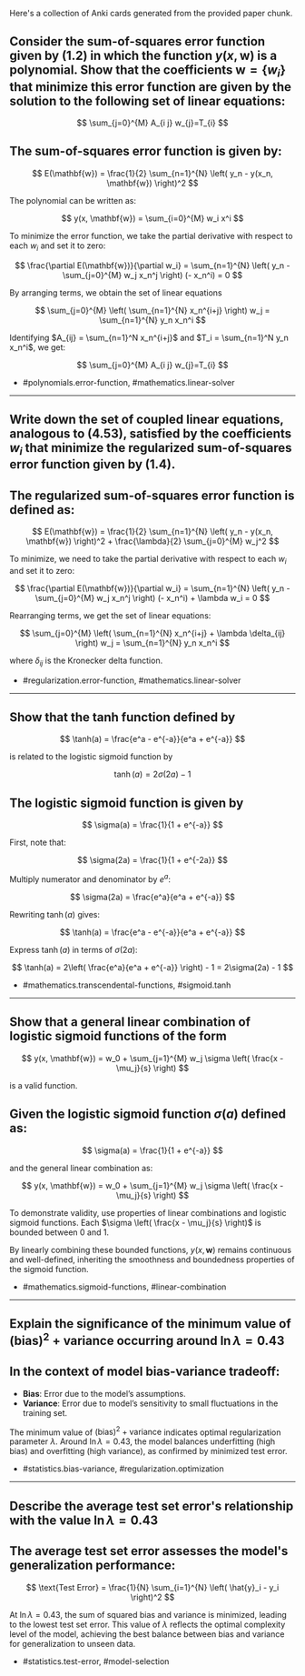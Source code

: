 Here's a collection of Anki cards generated from the provided paper chunk. 

## Consider the sum-of-squares error function given by (1.2) in which the function $y(x, \mathbf{w})$ is a polynomial. Show that the coefficients $\mathbf{w} = \{ w_i \}$ that minimize this error function are given by the solution to the following set of linear equations:

$$
\sum_{j=0}^{M} A_{i j} w_{j}=T_{i}
$$

## The sum-of-squares error function is given by:

$$
E(\mathbf{w}) = \frac{1}{2} \sum_{n=1}^{N} \left( y_n - y(x_n, \mathbf{w}) \right)^2
$$ 

The polynomial can be written as:

$$
y(x, \mathbf{w}) = \sum_{i=0}^{M} w_i x^i
$$

To minimize the error function, we take the partial derivative with respect to each $w_i$ and set it to zero:

$$
\frac{\partial E(\mathbf{w})}{\partial w_i} = \sum_{n=1}^{N} \left( y_n - \sum_{j=0}^{M} w_j x_n^j \right) (- x_n^i) = 0
$$

By arranging terms, we obtain the set of linear equations

$$
\sum_{j=0}^{M} \left( \sum_{n=1}^{N} x_n^{i+j} \right) w_j = \sum_{n=1}^{N} y_n x_n^i
$$

Identifying $A_{ij} = \sum_{n=1}^N x_n^{i+j}$ and $T_i = \sum_{n=1}^N y_n x_n^i$, we get:

$$
\sum_{j=0}^{M} A_{i j} w_{j}=T_{i}
$$

- #polynomials.error-function, #mathematics.linear-solver

---

## Write down the set of coupled linear equations, analogous to (4.53), satisfied by the coefficients $w_{i}$ that minimize the regularized sum-of-squares error function given by (1.4).

## The regularized sum-of-squares error function is defined as:

$$
E(\mathbf{w}) = \frac{1}{2} \sum_{n=1}^{N} \left( y_n - y(x_n, \mathbf{w}) \right)^2 + \frac{\lambda}{2} \sum_{j=0}^{M} w_j^2
$$

To minimize, we need to take the partial derivative with respect to each $w_i$ and set it to zero:

$$
\frac{\partial E(\mathbf{w})}{\partial w_i} = \sum_{n=1}^{N} \left( y_n - \sum_{j=0}^{M} w_j x_n^j \right) (- x_n^i) + \lambda w_i = 0
$$

Rearranging terms, we get the set of linear equations:

$$
\sum_{j=0}^{M} \left( \sum_{n=1}^{N} x_n^{i+j} + \lambda \delta_{ij} \right) w_j = \sum_{n=1}^{N} y_n x_n^i
$$

where $\delta_{ij}$ is the Kronecker delta function.

- #regularization.error-function, #mathematics.linear-solver

---

## Show that the tanh function defined by

$$
\tanh(a) = \frac{e^a - e^{-a}}{e^a + e^{-a}}
$$

is related to the logistic sigmoid function by 

$$
\tanh(a) = 2 \sigma(2a) - 1
$$

## The logistic sigmoid function is given by

$$
\sigma(a) = \frac{1}{1 + e^{-a}}
$$

First, note that:

$$
\sigma(2a) = \frac{1}{1 + e^{-2a}}
$$

Multiply numerator and denominator by $e^a$:

$$
\sigma(2a) = \frac{e^a}{e^a + e^{-a}}
$$

Rewriting $\tanh(a)$ gives:

$$
\tanh(a) = \frac{e^a - e^{-a}}{e^a + e^{-a}}
$$

Express $\tanh(a)$ in terms of $\sigma(2a)$:

$$
\tanh(a) = 2\left( \frac{e^a}{e^a + e^{-a}} \right) - 1 = 2\sigma(2a) - 1
$$

- #mathematics.transcendental-functions, #sigmoid.tanh

---

## Show that a general linear combination of logistic sigmoid functions of the form

$$
y(x, \mathbf{w}) = w_0 + \sum_{j=1}^{M} w_j \sigma \left( \frac{x - \mu_j}{s} \right)
$$

is a valid function.

## Given the logistic sigmoid function $\sigma(a)$ defined as:

$$
\sigma(a) = \frac{1}{1 + e^{-a}}
$$

and the general linear combination as:

$$
y(x, \mathbf{w}) = w_0 + \sum_{j=1}^{M} w_j \sigma \left( \frac{x - \mu_j}{s} \right)
$$

To demonstrate validity, use properties of linear combinations and logistic sigmoid functions. Each $\sigma \left( \frac{x - \mu_j}{s} \right)$ is bounded between 0 and 1.

By linearly combining these bounded functions, $y(x, \mathbf{w})$ remains continuous and well-defined, inheriting the smoothness and boundedness properties of the sigmoid function.

- #mathematics.sigmoid-functions, #linear-combination

---

## Explain the significance of the minimum value of $(\text{bias})^2 + \text{variance}$ occurring around $\ln \lambda = 0.43$

## In the context of model bias-variance tradeoff:

- **Bias**: Error due to the model’s assumptions.
- **Variance**: Error due to model’s sensitivity to small fluctuations in the training set.

The minimum value of $(\text{bias})^2 + \text{variance}$ indicates optimal regularization parameter $\lambda$. Around $\ln \lambda = 0.43$, the model balances underfitting (high bias) and overfitting (high variance), as confirmed by minimized test error.

- #statistics.bias-variance, #regularization.optimization

---

## Describe the average test set error's relationship with the value $\ln \lambda = 0.43$

## The average test set error assesses the model's generalization performance:

$$
\text{Test Error} = \frac{1}{N} \sum_{i=1}^{N} \left( \hat{y}_i - y_i \right)^2
$$

At $\ln \lambda = 0.43$, the sum of squared bias and variance is minimized, leading to the lowest test set error. This value of $\lambda$ reflects the optimal complexity level of the model, achieving the best balance between bias and variance for generalization to unseen data.

- #statistics.test-error, #model-selection

